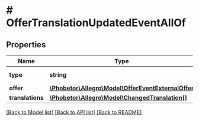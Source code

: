 # # OfferTranslationUpdatedEventAllOf

## Properties

Name | Type | Description | Notes
------------ | ------------- | ------------- | -------------
**type** | **string** |  | [optional] [default to 'OFFER_TRANSLATION_UPDATED']
**offer** | [**\Phobetor\Allegro\Model\OfferEventExternalOffer**](OfferEventExternalOffer.md) |  |
**translations** | [**\Phobetor\Allegro\Model\ChangedTranslation[]**](ChangedTranslation.md) |  | [optional]

[[Back to Model list]](../../README.md#models) [[Back to API list]](../../README.md#endpoints) [[Back to README]](../../README.md)
